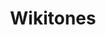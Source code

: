 ---
title: Wikitones
description: "Talleres sobre cómo mejorar la experiencia e historial de usuario de Wikipedia y utilizar estratégicamente a esa herramienta para nutrir los debates sobre la historia y la cultura."
image: /images/memorias/wikitones.jpg
---